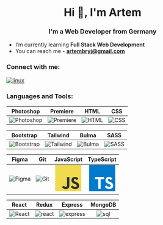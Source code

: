 <h1 align="center">Hi 👋, I'm Artem</h1>
<h3 align="center">I'm a Web Developer from Germany</h3>

- I’m currently learning **Full Stack Web Development**
- You can reach me - **artembryj@gmail.com**

<h3 align="left">Connect with me:</h3>
<p align="left">
  <a 
    href="https://linkedin.com/in/artem-brui-563252288" 
    target="blank">
    <img 
      src="https://encrypted-tbn0.gstatic.com/images?q=tbn:ANd9GcR2MM3d3wXnnH-eA0UrWsYyXCfBLIPSOY-WAQ&s" 
      alt="linux" 
      width="150" 
      height="40"/>
  </a>
</p>



### Languages and Tools:

| Photoshop | Premiere | HTML | CSS |
|:-----:|:----:|:---:|:----:|
| <img src="https://image.similarpng.com/very-thumbnail/2020/06/Logo-Adobe-Photoshop-CC-Vector-PNG.png" alt="Photoshop" width="70" height="70"/> <br>  | <img src="https://seeklogo.com/images/A/adobe-premiere-cc-logo-2B72AFF7E6-seeklogo.com.png" alt="Premiere" width="70" height="70"/> <br>  | <img src="https://static.vecteezy.com/system/resources/previews/001/416/705/non_2x/html5-emblem-orange-shield-and-white-text-vector.jpg" alt="HTML" width="70" height="70"/> <br>  | <img src="https://play-lh.googleusercontent.com/RTAZb9E639F4JBcuBRTPEk9_92I-kaKgBMw4LFxTGhdCQeqWukXh74rTngbQpBVGxqo" alt="CSS" width="70" height="70"/> <br>  |

| Bootstrap | Tailwind | Bulma | SASS |
|:-----:|:----:|:---:|:----:|
| <img src="https://seeklogo.com/images/B/bootstrap-logo-3C30FB2A16-seeklogo.com.png" alt="Bootstrap" width="70" height="70"/> <br>  | <img src="https://logowik.com/content/uploads/images/tailwind-css3232.logowik.com.webp" alt="Tailwind" width="70" height="70"/> <br>  | <img src="https://pbs.twimg.com/profile_images/690988958860316672/xFkgPktt_400x400.png" alt="Bulma" width="70" height="70"/> <br>  | <img src="https://ih1.redbubble.net/image.329531972.1942/st,small,507x507-pad,600x600,f8f8f8.u1.jpg" alt="SASS" width="70" height="70"/> <br>  |

| Figma | Git | JavaScript | TypeScript |
|:----------:|:----------:|:---:|:-----:|
| <img src="https://encrypted-tbn0.gstatic.com/images?q=tbn:ANd9GcRKgl7wpiJVouzQ_6Jgf4zGvIN4uiRsOYOcbQ&s" alt="Figma" width="70" height="70"/> <br>  | <img src="https://git-scm.com/images/logos/logomark-orange@2x.png" alt="Git" width="70" height="70"/> <br>  | <img src="https://raw.githubusercontent.com/devicons/devicon/master/icons/javascript/javascript-original.svg" alt="JavaScript" width="70" height="70"/> <br>  | <img src="https://raw.githubusercontent.com/devicons/devicon/master/icons/typescript/typescript-original.svg" alt="TypeScript" width="70" height="70"/> <br>  |

| React | Redux | Express | MongoDB |
|:---------:|:-----:|:-------:|:---:|
| <img src="https://www.ideematic.com/wp-content/uploads/2018/05/react-JS-developpement-web.png" alt="React" width="70" height="70"/> <br>  | <img src="https://encrypted-tbn0.gstatic.com/images?q=tbn:ANd9GcRsRlH5x8oBQAqXxQBNwTIGAnoBBrjEWHP2pw&s" alt="react" width="70" height="70"/> <br>  | <img src="https://encrypted-tbn0.gstatic.com/images?q=tbn:ANd9GcT14U4J0XYAmbVs9BCCAQYvdTsGBGTGfxuPSxQ84K7jON-vBCfthFibip6wd_JF5Jsv5ow&usqp=CAU" alt="express" width="70" height="70"/> <br>  | <img src="https://coursera-university-assets.s3.amazonaws.com/05/353594a7964fdeaff4e10615de58c0/MongoDBSquareLogo.png" alt="sql" width="70" height="70"/> <br>  |

